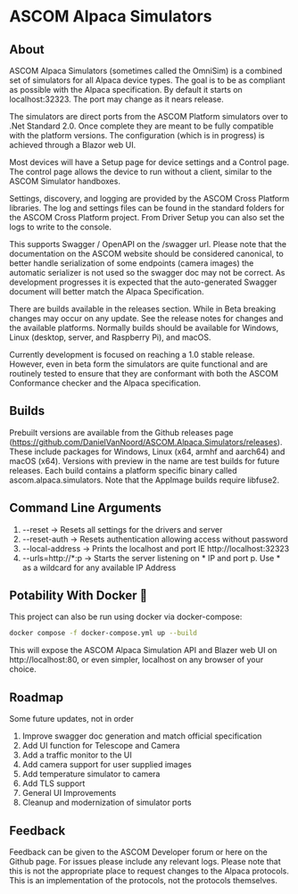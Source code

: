 # ASCOM Alpaca Simulators
## About
ASCOM Alpaca Simulators (sometimes called the OmniSim) is a combined set of simulators for all Alpaca device types. The goal is to be as compliant as possible with the Alpaca specification. By default it starts on localhost:32323. The port may change as it nears release.

The simulators are direct ports from the ASCOM Platform simulators over to .Net Standard 2.0. Once complete they are meant to be fully compatible with the platform versions. The configuration (which is in progress) is achieved through a Blazor web UI.

Most devices will have a Setup page for device settings and a Control page. The control page allows the device to run without a client, similar to the ASCOM Simulator handboxes.

Settings, discovery, and logging are provided by the ASCOM Cross Platform libraries. The log and settings files can be found in the standard folders for the ASCOM Cross Platform project. From Driver Setup you can also set the logs to write to the console.

This supports Swagger / OpenAPI on the /swagger url. Please note that the documentation on the ASCOM website should be considered canonical, to better handle serialization of some endpoints (camera images) the automatic serializer is not used so the swagger doc may not be correct. As development progresses it is expected that the auto-generated Swagger document will better match the Alpaca Specification.

There are builds available in the releases section. While in Beta breaking changes may occur on any update. See the release notes for changes and the available platforms. Normally builds should be available for Windows, Linux (desktop, server, and Raspberry Pi), and macOS.

Currently development is focused on reaching a 1.0 stable release. However, even in beta form the simulators are quite functional and are routinely tested to ensure that they are conformant with both the ASCOM Conformance checker and the Alpaca specification.
## Builds

Prebuilt versions are available from the Github releases page (https://github.com/DanielVanNoord/ASCOM.Alpaca.Simulators/releases). These include packages for Windows, Linux (x64, armhf and aarch64) and macOS (x64). Versions with preview in the name are test builds for future releases. Each build contains a platform specific binary called ascom.alpaca.simulators. Note that the AppImage builds require libfuse2.
## Command Line Arguments
1. --reset -> Resets all settings for the drivers and server
2. --reset-auth -> Resets authentication allowing access without password
3. --local-address -> Prints the localhost and port IE http://localhost:32323
4. --urls=http://*:p -> Starts the server listening on * IP and port p. Use * as a wildcard for any available IP Address

## Potability With Docker 🐋

This project can also be run using docker via docker-compose:

```sh
docker compose -f docker-compose.yml up --build
```

This will expose the ASCOM Alpaca Simulation API and Blazer web UI on http://localhost:80, or even simpler, localhost on any browser of your choice.

## Roadmap
Some future updates, not in order

1. Improve swagger doc generation and match official specification
2. Add UI function for Telescope and Camera
3. Add a traffic monitor to the UI
4. Add camera support for user supplied images
5. Add temperature simulator to camera
6. Add TLS support 
7. General UI Improvements
8. Cleanup and modernization of simulator ports
## Feedback

Feedback can be given to the ASCOM Developer forum or here on the Github page. For issues please include any relevant logs. Please note that this is not the appropriate place to request changes to the Alpaca protocols. This is an implementation of the protocols, not the protocols themselves.

